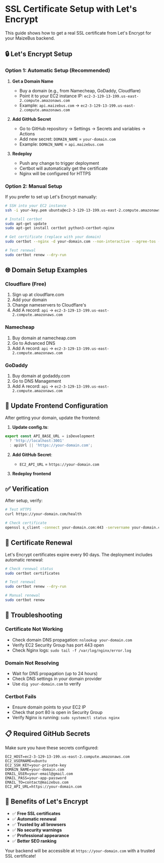 # SSL Certificate Setup with Let's Encrypt

This guide shows how to get a real SSL certificate from Let's Encrypt for your MaizeBus backend.

## 🔒 **Let's Encrypt Setup**

### **Option 1: Automatic Setup (Recommended)**

1. **Get a Domain Name**
   - Buy a domain (e.g., from Namecheap, GoDaddy, Cloudflare)
   - Point it to your EC2 instance IP: `ec2-3-129-13-199.us-east-2.compute.amazonaws.com`
   - Example: `api.maizebus.com` → `ec2-3-129-13-199.us-east-2.compute.amazonaws.com`

2. **Add GitHub Secret**
   - Go to GitHub repository → Settings → Secrets and variables → Actions
   - Add new secret: `DOMAIN_NAME` = `your-domain.com`
   - Example: `DOMAIN_NAME` = `api.maizebus.com`

3. **Redeploy**
   - Push any change to trigger deployment
   - Certbot will automatically get the certificate
   - Nginx will be configured for HTTPS

### **Option 2: Manual Setup**

If you prefer to set up Let's Encrypt manually:

```bash
# SSH into your EC2 instance
ssh -i your-key.pem ubuntu@ec2-3-129-13-199.us-east-2.compute.amazonaws.com

# Install certbot
sudo apt-get update
sudo apt-get install certbot python3-certbot-nginx

# Get certificate (replace with your domain)
sudo certbot --nginx -d your-domain.com --non-interactive --agree-tos --email your-email@example.com

# Test renewal
sudo certbot renew --dry-run
```

## 🌐 **Domain Setup Examples**

### **Cloudflare (Free)**
1. Sign up at cloudflare.com
2. Add your domain
3. Change nameservers to Cloudflare's
4. Add A record: `api` → `ec2-3-129-13-199.us-east-2.compute.amazonaws.com`

### **Namecheap**
1. Buy domain at namecheap.com
2. Go to Advanced DNS
3. Add A record: `api` → `ec2-3-129-13-199.us-east-2.compute.amazonaws.com`

### **GoDaddy**
1. Buy domain at godaddy.com
2. Go to DNS Management
3. Add A record: `api` → `ec2-3-129-13-199.us-east-2.compute.amazonaws.com`

## 🔧 **Update Frontend Configuration**

After getting your domain, update the frontend:

1. **Update config.ts**:
```typescript
export const API_BASE_URL = isDevelopment 
  ? 'http://localhost:3001'
  : apiUrl || 'https://your-domain.com';
```

2. **Add GitHub Secret**:
   - `EC2_API_URL` = `https://your-domain.com`

3. **Redeploy frontend**

## ✅ **Verification**

After setup, verify:

```bash
# Test HTTPS
curl https://your-domain.com/health

# Check certificate
openssl s_client -connect your-domain.com:443 -servername your-domain.com
```

## 🔄 **Certificate Renewal**

Let's Encrypt certificates expire every 90 days. The deployment includes automatic renewal:

```bash
# Check renewal status
sudo certbot certificates

# Test renewal
sudo certbot renew --dry-run

# Manual renewal
sudo certbot renew
```

## 🚨 **Troubleshooting**

### **Certificate Not Working**
- Check domain DNS propagation: `nslookup your-domain.com`
- Verify EC2 Security Group has port 443 open
- Check Nginx logs: `sudo tail -f /var/log/nginx/error.log`

### **Domain Not Resolving**
- Wait for DNS propagation (up to 24 hours)
- Check DNS settings in your domain provider
- Use `dig your-domain.com` to verify

### **Certbot Fails**
- Ensure domain points to your EC2 IP
- Check that port 80 is open in Security Group
- Verify Nginx is running: `sudo systemctl status nginx`

## 📋 **Required GitHub Secrets**

Make sure you have these secrets configured:

```
EC2_HOST=ec2-3-129-13-199.us-east-2.compute.amazonaws.com
EC2_USERNAME=ubuntu
EC2_SSH_KEY=your-private-key
DOMAIN_NAME=your-domain.com
EMAIL_USER=your-email@gmail.com
EMAIL_PASS=your-app-password
EMAIL_TO=contact@maizebus.com
EC2_API_URL=https://your-domain.com
```

## 🎯 **Benefits of Let's Encrypt**

- ✅ **Free SSL certificates**
- ✅ **Automatic renewal**
- ✅ **Trusted by all browsers**
- ✅ **No security warnings**
- ✅ **Professional appearance**
- ✅ **Better SEO ranking**

Your backend will be accessible at `https://your-domain.com` with a trusted SSL certificate!
